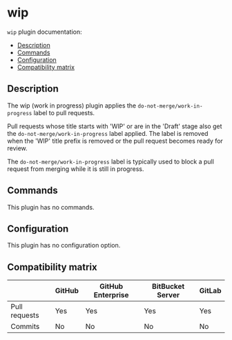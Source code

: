 # wip

`wip` plugin documentation:
- [Description](#description)
- [Commands](#commands)
- [Configuration](#configuration)
- [Compatibility matrix](#compatibility-matrix)

## Description

The wip (work in progress) plugin applies the `do-not-merge/work-in-progress` label to pull requests.

Pull requests whose title starts with 'WIP' or are in the 'Draft' stage also get the `do-not-merge/work-in-progress` label applied.
The label is removed when the 'WIP' title prefix is removed or the pull request becomes ready for review.
 
The `do-not-merge/work-in-progress` label is typically used to block a pull request from merging while it is still in progress.

## Commands

This plugin has no commands.

## Configuration

This plugin has no configuration option.

## Compatibility matrix

|               | GitHub | GitHub Enterprise | BitBucket Server | GitLab |
| ------------- | ------ | ----------------- | ---------------- | ------ |
| Pull requests | Yes    | Yes               | Yes              | Yes    |
| Commits       | No     | No                | No               | No     |
